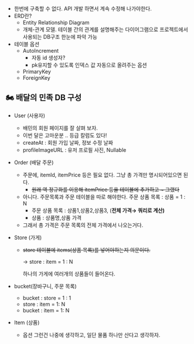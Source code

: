 - 한번에 구축할 수 없다. API 개발 하면서 계속 수정해 나가야한다.
- ERD란?
    - Entity Relationship Diagram
    - 개체-관계 모델. 테이블 간의 관계를 설명해주는 다이어그램으로 프로젝트에서 사용되는 DB구조 한눈에 파악 가능
- 테이블 옵션
    - AutoIncrement
        - 자동 id 생성자?
        - pk유지할 수 있도록 인덱스 값 자동으로 올려주는 옵션
    - PrimaryKey
    - ForeignKey

## 🏍 배달의 민족 DB 구성



- User (사용자)
    - 배민의 회원 페이지를 잘 살펴 보자.
    - 이번 달은 고마운분 .. 등급 칼럼도 있다!
    - createAt : 회원 가입 날짜, 정보 수정 날짜
    - profileImageURL : 유저 프로필 사진, Nullable
- Order (배달 주문)
    - 주문에, itemId, itemPrice 등은 필요 없다. 그냥 총 가격만 명시되어있으면 된다.
        - ~~원래 역 정규화를 이용해 itemPrice 등을 테이블에 추가하고 ~ 그랬다~~
    - 아니다. 주문목록과 주문 테이블을 따로 해야한다. 주문 상품 목록 : 상품 = 1 : N
        - 주문 상품 목록 : 상품1,상품2,상품3, (**전체 가격→ 쿼리로 계산)**
        - 상품 : 상품명,상품 가격
    - 그래서 총 가격은 주문 목록의 전체 가격에서 나오는거다.
- Store (가게)
    - ~~store 테이블에 items(상품 목록)를 넣어야하는지 의문이다.~~
        
        → store : item = 1 : N 
        
        하나의 가게에 여러개의 상품들이 들어온다.
        
- bucket(장바구니, 주문 목록)
    - bucket : store = 1 : 1
    - store : item = 1: N
    - bucket : item  = 1: N
    
- Item (상품)
    - 옵션 그런건 나중에 생각하고, 일단 물품 하나만 산다고 생각하자.